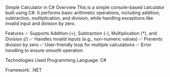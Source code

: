 Simple Calculator in C#
Overview
This is a simple console-based calculator built using C#. It performs basic arithmetic operations, including addition, subtraction, multiplication, and division, while handling exceptions like invalid input and division by zero.

Features
✅ Supports Addition (+), Subtraction (-), Multiplication (*), and Division (/)
✅ Handles invalid inputs (e.g., non-numeric values)
✅ Prevents division by zero
✅ User-friendly loop for multiple calculations
✅ Error handling to ensure smooth operation

Technologies Used
Programming Language: C#

Framework: .NET
